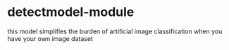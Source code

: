 # detectmodel-module
this model simplifies the burden of artificial image classification when you have your own image dataset
